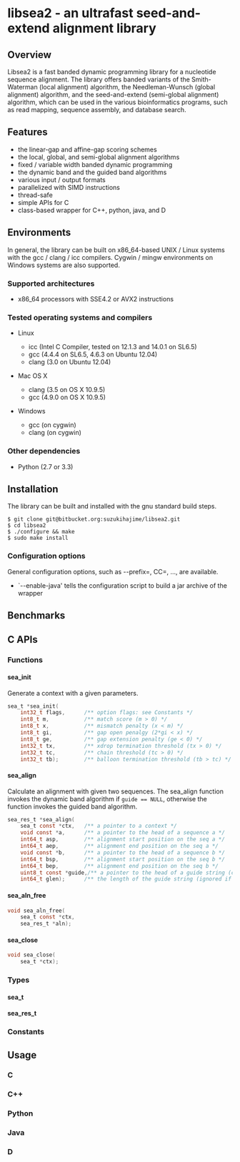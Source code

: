 
# libsea2 - an ultrafast seed-and-extend alignment library

## Overview

Libsea2 is a fast banded dynamic programming library for a nucleotide
sequence alignment. The library offers banded variants of the Smith-
Waterman (local alignment) algorithm, the Needleman-Wunsch (global
alignment) algorithm, and the seed-and-extend (semi-global alignment)
algorithm, which can be used in the various bioinformatics programs,
such as read mapping, sequence assembly, and database search.

## Features

* the linear-gap and affine-gap scoring schemes
* the local, global, and semi-global alignment algorithms
* fixed / variable width banded dynamic programming
* the dynamic band and the guided band algorithms
* various input / output formats
* parallelized with SIMD instructions
* thread-safe
* simple APIs for C
* class-based wrapper for C++, python, java, and D

## Environments

In general, the library can be built on x86_64-based UNIX / Linux
systems with the gcc / clang / icc compilers. Cygwin / mingw
environments on Windows systems are also supported.

### Supported architectures

* x86_64 processors with SSE4.2 or AVX2 instructions

### Tested operating systems and compilers

* Linux
    * icc   (Intel C Compiler, tested on 12.1.3 and 14.0.1 on SL6.5)
    * gcc   (4.4.4 on SL6.5, 4.6.3 on Ubuntu 12.04)
    * clang (3.0 on Ubuntu 12.04)

* Mac OS X
    * clang (3.5 on OS X 10.9.5)
    * gcc   (4.9.0 on OS X 10.9.5)

* Windows
    * gcc (on cygwin)
    * clang (on cygwin)

### Other dependencies

* Python (2.7 or 3.3)

## Installation

The library can be built and installed with the gnu standard build
steps.

	$ git clone git@bitbucket.org:suzukihajime/libsea2.git
	$ cd libsea2
	$ ./configure && make
	$ sudo make install

### Configuration options

General configuration options, such as --prefix=, CC=, ..., are
available.

* `--enable-java' tells the configuration script to build a jar
archive of the wrapper

## Benchmarks

## C APIs

### Functions

#### sea\_init

Generate a context with a given parameters.

```C
sea_t *sea_init(
	int32_t flags,		/** option flags: see Constants */ 
	int8_t m,			/** match score (m > 0) */
	int8_t x,			/** mismatch penalty (x < m) */
	int8_t gi,			/** gap open penalgy (2*gi < x) */
	int8_t ge,			/** gap extension penalty (ge < 0) */
	int32_t tx,			/** xdrop termination threshold (tx > 0) */
	int32_t tc,			/** chain threshold (tc > 0) */
	int32_t tb);		/** balloon termination threshold (tb > tc) */
```

#### sea\_align

Calculate an alignment with given two sequences. The sea\_align function
invokes the dynamic band algorithm if `guide == NULL`, otherwise the
function invokes the guided band algorithm.

```C
sea_res_t *sea_align(
	sea_t const *ctx,	/** a pointer to a context */
	void const *a,		/** a pointer to the head of a sequence a */
	int64_t asp,		/** alignment start position on the seq a */
	int64_t aep,		/** alignment end position on the seq a */
	void const *b,		/** a pointer to the head of a sequence b */
	int64_t bsp,		/** alignment start position on the seq b */
	int64_t bep,		/** alignment end position on the seq b */
	uint8_t const *guide,/** a pointer to the head of a guide string (can be NULL) */
	int64_t glen);		/** the length of the guide string (ignored if guide == NULL */
```

#### sea\_aln\_free

```C
void sea_aln_free(
	sea_t const *ctx,
	sea_res_t *aln);
```

#### sea\_close

```C
void sea_close(
	sea_t *ctx);
```


### Types

#### sea\_t

#### sea\_res\_t

### Constants

## Usage

### C

### C++

### Python

### Java

### D
